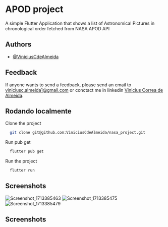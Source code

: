 
# APOD project

A simple Flutter Application that shows a list of Astronomical Pictures in chronological order fetched from NASA APOD API


## Authors

- [@ViniciusCdeAlmeida](https://www.github.com/ViniciusCdeAlmeida)


## Feedback

If anyone wants to send a feedback, please send an email to viniciusc.almeida1@gmail.com or conctact me in linkedin [Vinicius Correa de Almeida](https://www.linkedin.com/in/viniciuscorrea-almeida/).


## Rodando localmente

Clone the project

```bash
  git clone git@github.com:ViniciusCdeAlmeida/nasa_project.git
```

Run pub get

```bash
  flutter pub get
```

Run the project

```bash
  flutter run
``` 

## Screenshots
![Screenshot_1713385463](https://github.com/ViniciusCdeAlmeida/nasa_project/assets/4376963/19e948a1-f5dd-4d83-a080-4943de36eeaf)
![Screenshot_1713385475](https://github.com/ViniciusCdeAlmeida/nasa_project/assets/4376963/7a2bca30-a8e5-4f12-b93f-82ce68db1d17)
![Screenshot_1713385479](https://github.com/ViniciusCdeAlmeida/nasa_project/assets/4376963/f08556b5-36b8-4129-882a-b4a306c8c2fe)




## Screenshots



